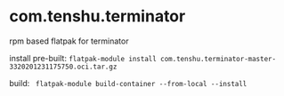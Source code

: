 # com.tenshu.terminator


rpm based flatpak for terminator

install pre-built:
`flatpak-module install com.tenshu.terminator-master-3320201231175750.oci.tar.gz` 

build: ` flatpak-module build-container --from-local --install`
